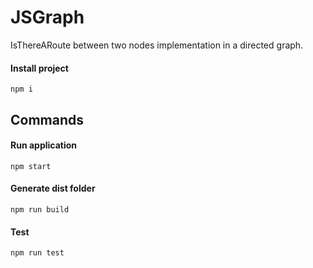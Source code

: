 # JSGraph
IsThereARoute between two nodes implementation in a directed graph.

#### Install project
```
npm i
```
## Commands

#### Run application
```
npm start
```
#### Generate dist folder
```
npm run build
```
#### Test
```
npm run test
```
